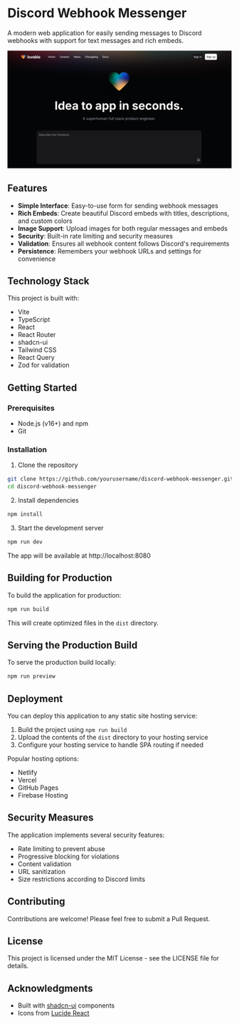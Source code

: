 
# Discord Webhook Messenger

A modern web application for easily sending messages to Discord webhooks with support for text messages and rich embeds.

![Discord Webhook Messenger](public/og-image.png)

## Features

- **Simple Interface**: Easy-to-use form for sending webhook messages
- **Rich Embeds**: Create beautiful Discord embeds with titles, descriptions, and custom colors
- **Image Support**: Upload images for both regular messages and embeds
- **Security**: Built-in rate limiting and security measures
- **Validation**: Ensures all webhook content follows Discord's requirements
- **Persistence**: Remembers your webhook URLs and settings for convenience

## Technology Stack

This project is built with:

- Vite
- TypeScript
- React
- React Router
- shadcn-ui
- Tailwind CSS
- React Query
- Zod for validation

## Getting Started

### Prerequisites

- Node.js (v16+) and npm
- Git

### Installation

1. Clone the repository
```sh
git clone https://github.com/yourusername/discord-webhook-messenger.git
cd discord-webhook-messenger
```

2. Install dependencies
```sh
npm install
```

3. Start the development server
```sh
npm run dev
```

The app will be available at http://localhost:8080

## Building for Production

To build the application for production:

```sh
npm run build
```

This will create optimized files in the `dist` directory.

## Serving the Production Build

To serve the production build locally:

```sh
npm run preview
```

## Deployment

You can deploy this application to any static site hosting service:

1. Build the project using `npm run build`
2. Upload the contents of the `dist` directory to your hosting service
3. Configure your hosting service to handle SPA routing if needed

Popular hosting options:
- Netlify
- Vercel
- GitHub Pages
- Firebase Hosting

## Security Measures

The application implements several security features:

- Rate limiting to prevent abuse
- Progressive blocking for violations
- Content validation
- URL sanitization
- Size restrictions according to Discord limits

## Contributing

Contributions are welcome! Please feel free to submit a Pull Request.

## License

This project is licensed under the MIT License - see the LICENSE file for details.

## Acknowledgments

- Built with [shadcn-ui](https://ui.shadcn.com/) components
- Icons from [Lucide React](https://lucide.dev/)
